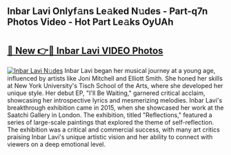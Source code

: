 ## Inbar Lavi Onlyf𝚊ns Le𝚊ked N𝚞des - Part-q7n Photos Video - Hot Part Le𝚊ks OyUAh

# <h2><a href="http://ab3401.deff.icu/?id=Inbar+Lavi">🔗 New 👉🔴 Inbar Lavi VIDEO Photos</a></h2>

[![Inbar Lavi N𝚞des](https://i.imgur.com/rIISA9y.gif)](http://ab3401.deff.icu/?id=Inbar+Lavi)
Inbar Lavi began her musical journey at a young age, influenced by artists like Joni Mitchell and Elliott Smith. She honed her skills at New York University's Tisch School of the Arts, where she developed her unique style. Her debut EP, "I'll Be Waiting," garnered critical acclaim, showcasing her introspective lyrics and mesmerizing melodies. Inbar Lavi's breakthrough exhibition came in 2015, when she showcased her work at the Saatchi Gallery in London. The exhibition, titled "Reflections," featured a series of large-scale paintings that explored the theme of self-reflection. The exhibition was a critical and commercial success, with many art critics praising Inbar Lavi's unique artistic vision and her ability to connect with viewers on a deep emotional level.
